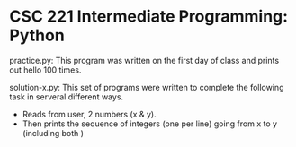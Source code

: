 # CSC 221 Intermediate Programming: Python

practice.py: This program was written on the first day of class and prints out hello 100 times. 


solution-x.py: This set of programs were written to complete the following task in serveral different ways.
  - Reads from user, 2 numbers (x & y). 
  - Then prints the sequence of integers (one per line) going from x to y (including both )
